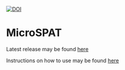 [![DOI](https://zenodo.org/badge/58004955.svg)](https://zenodo.org/badge/latestdoi/58004955)
# MicroSPAT

Latest release may be found [here](https://github.com/Greenhouse-Lab/MicroSPAT/releases/latest)

Instructions on how to use may be found [here](https://github.com/EPPIcenter/MicroSPAT/wiki)
